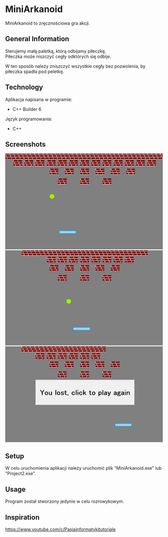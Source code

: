 # MiniArkanoid
MiniArkanoid to zręcznościowa gra akcji.

## General Information
Sterujemy małą paletką, którą odbijamy piłeczkę.  
Piłeczka może niszczyć cegły odktórych się odbije.  

W ten sposób należy zniszczyć wszystkie cegły bez pozwolenia, by piłeczka spadła pod peletkę.

## Technology 
 Aplikacja napisana w programie:
* C++ Builder 6

 Język programowania:
* C++
## Screenshots
![scr1](Screenshots/scr1.png)
![scr2](Screenshots/scr2.png)
![scr3](Screenshots/scr3.png)

## Setup
 W celu uruchomienia aplikacji należy uruchomić plik "MiniArkanoid.exe" lub "Project2.exe".  
 
## Usage
 Program został stworzony jedynie w celu rozrowykowym.  
 
## Inspiration 
  
  https://www.youtube.com/c/Pasjainformatykitutoriale
